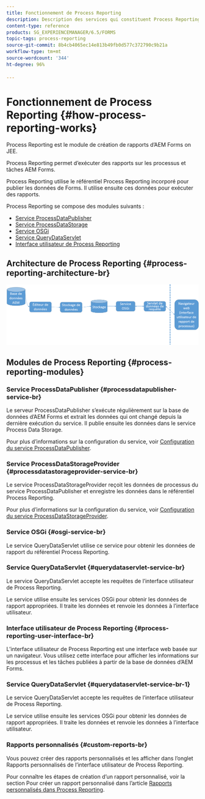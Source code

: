 ```yaml
---
title: Fonctionnement de Process Reporting
description: Description des services qui constituent Process Reporting d’AEM Forms on JEE et présentation de l’interface utilisateur de Process Reporting
content-type: reference
products: SG_EXPERIENCEMANAGER/6.5/FORMS
topic-tags: process-reporting
source-git-commit: 8b4cb4065ec14e813b49fb0d577c372790c9b21a
workflow-type: tm+mt
source-wordcount: '344'
ht-degree: 96%

---
```



# Fonctionnement de Process Reporting {#how-process-reporting-works}

Process Reporting est le module de création de rapports d’AEM Forms on JEE.

Process Reporting permet d’exécuter des rapports sur les processus et tâches AEM Forms.

Process Reporting utilise le référentiel Process Reporting incorporé pour publier les données de Forms. Il utilise ensuite ces données pour exécuter des rapports.

Process Reporting se compose des modules suivants :

* [Service ProcessDataPublisher](/help/forms/using/process-reporting/process-reporting-architecture.md#p-processdatapublisher-service-br-p)
* [Service ProcessDataStorage](/help/forms/using/process-reporting/process-reporting-architecture.md#p-processdatastorageprovider-service-br-p)
* [Service OSGi](/help/forms/using/process-reporting/process-reporting-architecture.md#p-osgi-service-br-p)
* [Service QueryDataServlet](/help/forms/using/process-reporting/process-reporting-architecture.md#p-querydataservlet-service-br-p)
* [Interface utilisateur de Process Reporting](/help/forms/using/process-reporting/process-reporting-architecture.md#p-process-reporting-user-interface-br-p)

## Architecture de Process Reporting {#process-reporting-architecture-br}

![processreportingarchitarchitecture](assets/processreportingarchitecture.png)

## Modules de Process Reporting {#process-reporting-modules}

### Service ProcessDataPublisher {#processdatapublisher-service-br}

Le serveur ProcessDataPublisher s’exécute régulièrement sur la base de données d’AEM Forms et extrait les données qui ont changé depuis la dernière exécution du service. Il publie ensuite les données dans le service Process Data Storage.

Pour plus d’informations sur la configuration du service, voir [Configuration du service ProcessDataPublisher](/help/forms/using/process-reporting/install-start-process-reporting.md#p-reportconfiguration-service-p).

### Service ProcessDataStorageProvider {#processdatastorageprovider-service-br}

Le service ProcessDataStorageProvider reçoit les données de processus du service ProcessDataPublisher et enregistre les données dans le référentiel Process Reporting.

Pour plus d’informations sur la configuration du service, voir [Configuration du service ProcessDataStorageProvider](/help/forms/using/process-reporting/install-start-process-reporting.md#p-to-configure-the-process-reporting-repository-locations-p).

### Service OSGi {#osgi-service-br}

Le service QueryDataServlet utilise ce service pour obtenir les données de rapport du référentiel Process Reporting.

### Service QueryDataServlet {#querydataservlet-service-br}

Le service QueryDataServlet accepte les requêtes de l’interface utilisateur de Process Reporting.

Le service utilise ensuite les services OSGi pour obtenir les données de rapport appropriées. Il traite les données et renvoie les données à l’interface utilisateur.

### Interface utilisateur de Process Reporting {#process-reporting-user-interface-br}

L’interface utilisateur de Process Reporting est une interface web basée sur un navigateur. Vous utilisez cette interface pour afficher les informations sur les processus et les tâches publiées à partir de la base de données d’AEM Forms.

### Service QueryDataServlet {#querydataservlet-service-br-1}

Le service QueryDataServlet accepte les requêtes de l’interface utilisateur de Process Reporting.

Le service utilise ensuite les services OSGi pour obtenir les données de rapport appropriées. Il traite les données et renvoie les données à l’interface utilisateur.

### Rapports personnalisés {#custom-reports-br}

Vous pouvez créer des rapports personnalisés et les afficher dans l’onglet Rapports personnalisés de l’interface utilisateur de Process Reporting.

Pour connaître les étapes de création d’un rapport personnalisé, voir la section Pour créer un rapport personnalisé dans l’article [Rapports personnalisés dans Process Reporting](/help/forms/using/process-reporting/process-reporting-custom-reports.md).
